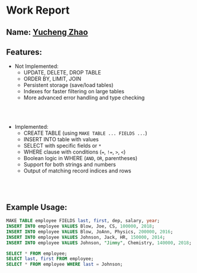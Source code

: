 # Work Report

## Name: <ins>Yucheng Zhao</ins>

## Features:

- Not Implemented:
  - UPDATE, DELETE, DROP TABLE
  - ORDER BY, LIMIT, JOIN
  - Persistent storage (save/load tables)
  - Indexes for faster filtering on large tables
  - More advanced error handling and type checking

<br><br>

- Implemented:
  - CREATE TABLE (using `MAKE TABLE ... FIELDS ...`)
  - INSERT INTO table with values
  - SELECT with specific fields or `*`
  - WHERE clause with conditions (`=`, `!=`, `>`, `<`)
  - Boolean logic in WHERE (`AND`, `OR`, parentheses)
  - Support for both strings and numbers
  - Output of matching record indices and rows

<br><br>

## Example Usage:

```sql
MAKE TABLE employee FIELDS last, first, dep, salary, year;
INSERT INTO employee VALUES Blow, Joe, CS, 100000, 2018;
INSERT INTO employee VALUES Blow, JoAnn, Physics, 200000, 2016;
INSERT INTO employee VALUES Johnson, Jack, HR, 150000, 2014;
INSERT INTO employee VALUES Johnson, "Jimmy", Chemistry, 140000, 2018;

SELECT * FROM employee;
SELECT last, first FROM employee;
SELECT * FROM employee WHERE last = Johnson;
